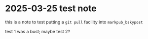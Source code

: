 # 2025-03-25 test note

this is a note to test putting a `git pull` facility into `markpub_bskypost`

test 1 was a bust; maybe test 2?
